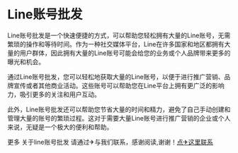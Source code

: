 # Line账号批发

Line账号批发是一个快速便捷的方式，可以帮助您轻松拥有大量的Line账号，无需繁琐的操作和等待时间。作为一种社交媒体平台，Line在许多国家和地区都拥有大量的用户群体，因此拥有大量的Line账号可能会给您的业务或个人品牌带来更多的曝光和机会。

通过Line账号批发，您可以轻松地获取大量的Line账号，以便于进行推广营销、品牌宣传或者其他商业活动。这些账号可以帮助您在Line平台上拥有更广泛的影响力，吸引更多的关注和用户互动。

此外，Line账号批发还可以帮助您节省大量的时间和精力，避免了自己手动创建和管理大量的账号的繁琐过程。这对于需要大量Line账号进行推广营销的企业或个人来说，无疑是一个极大的便利和帮助。

更多 关于line账号批发 请通过✈与我们联系，感谢阅读,谢谢！[点✈这里联系](https://ss.k02.cc)